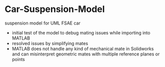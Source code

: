 # Car-Suspension-Model
suspension model for UML FSAE car

- initial test of the model to debug mating issues while importing into MATLAB
- resolved issues by simplifying mates
- MATLAB does not handle any kind of mechanical mate in Solidworks and can misinterpret geometric mates with multiple reference planes or points